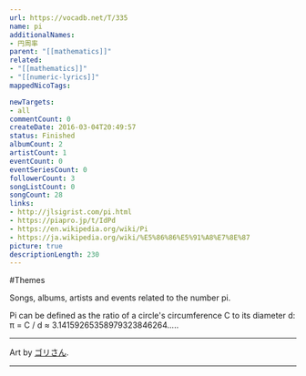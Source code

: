 ```yaml
---
url: https://vocadb.net/T/335
name: pi
additionalNames: 
- 円周率
parent: "[[mathematics]]"
related:
- "[[mathematics]]"
- "[[numeric-lyrics]]"
mappedNicoTags:

newTargets:
- all
commentCount: 0
createDate: 2016-03-04T20:49:57
status: Finished
albumCount: 2
artistCount: 1
eventCount: 0
eventSeriesCount: 0
followerCount: 3
songListCount: 0
songCount: 28
links: 
- http://jlsigrist.com/pi.html
- https://piapro.jp/t/IdPd
- https://en.wikipedia.org/wiki/Pi
- https://ja.wikipedia.org/wiki/%E5%86%86%E5%91%A8%E7%8E%87
picture: true
descriptionLength: 230
---
```


#Themes

Songs, albums, artists and events related to the number pi.

Pi can be defined as the ratio of a circle's circumference C to its diameter d:
π = C / d ≈ 3.14159265358979323846264.....

---
Art by [ゴリさん](https://piapro.jp/gorisan).

---

